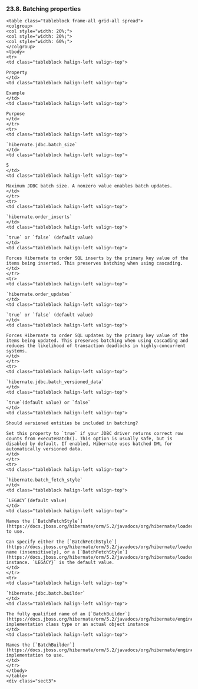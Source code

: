  ### 23.8. Batching properties

    <table class="tableblock frame-all grid-all spread">
    <colgroup>
    <col style="width: 20%;">
    <col style="width: 20%;">
    <col style="width: 60%;">
    </colgroup>
    <tbody>
    <tr>
    <td class="tableblock halign-left valign-top">

    Property
    </td>
    <td class="tableblock halign-left valign-top">

    Example
    </td>
    <td class="tableblock halign-left valign-top">

    Purpose
    </td>
    </tr>
    <tr>
    <td class="tableblock halign-left valign-top">

    `hibernate.jdbc.batch_size`
    </td>
    <td class="tableblock halign-left valign-top">

    5
    </td>
    <td class="tableblock halign-left valign-top">

    Maximum JDBC batch size. A nonzero value enables batch updates.
    </td>
    </tr>
    <tr>
    <td class="tableblock halign-left valign-top">

    `hibernate.order_inserts`
    </td>
    <td class="tableblock halign-left valign-top">

    `true` or `false` (default value)
    </td>
    <td class="tableblock halign-left valign-top">

    Forces Hibernate to order SQL inserts by the primary key value of the items being inserted. This preserves batching when using cascading.
    </td>
    </tr>
    <tr>
    <td class="tableblock halign-left valign-top">

    `hibernate.order_updates`
    </td>
    <td class="tableblock halign-left valign-top">

    `true` or `false` (default value)
    </td>
    <td class="tableblock halign-left valign-top">

    Forces Hibernate to order SQL updates by the primary key value of the items being updated. This preserves batching when using cascading and reduces the likelihood of transaction deadlocks in highly-concurrent systems.
    </td>
    </tr>
    <tr>
    <td class="tableblock halign-left valign-top">

    `hibernate.jdbc.batch_versioned_data`
    </td>
    <td class="tableblock halign-left valign-top">

    `true`(default value) or `false`
    </td>
    <td class="tableblock halign-left valign-top">

    Should versioned entities be included in batching?

    Set this property to `true` if your JDBC driver returns correct row counts from executeBatch(). This option is usually safe, but is disabled by default. If enabled, Hibernate uses batched DML for automatically versioned data.
    </td>
    </tr>
    <tr>
    <td class="tableblock halign-left valign-top">

    `hibernate.batch_fetch_style`
    </td>
    <td class="tableblock halign-left valign-top">

    `LEGACY`(default value)
    </td>
    <td class="tableblock halign-left valign-top">

    Names the [`BatchFetchStyle`](https://docs.jboss.org/hibernate/orm/5.2/javadocs/org/hibernate/loader/BatchFetchStyle.html) to use.

    Can specify either the [`BatchFetchStyle`](https://docs.jboss.org/hibernate/orm/5.2/javadocs/org/hibernate/loader/BatchFetchStyle.html) name (insensitively), or a [`BatchFetchStyle`](https://docs.jboss.org/hibernate/orm/5.2/javadocs/org/hibernate/loader/BatchFetchStyle.html) instance. `LEGACY}` is the default value.
    </td>
    </tr>
    <tr>
    <td class="tableblock halign-left valign-top">

    `hibernate.jdbc.batch.builder`
    </td>
    <td class="tableblock halign-left valign-top">

    The fully qualified name of an [`BatchBuilder`](https://docs.jboss.org/hibernate/orm/5.2/javadocs/org/hibernate/engine/jdbc/batch/spi/BatchBuilder.html) implementation class type or an actual object instance
    </td>
    <td class="tableblock halign-left valign-top">

    Names the [`BatchBuilder`](https://docs.jboss.org/hibernate/orm/5.2/javadocs/org/hibernate/engine/jdbc/batch/spi/BatchBuilder.html) implementation to use.
    </td>
    </tr>
    </tbody>
    </table>
    <div class="sect3">